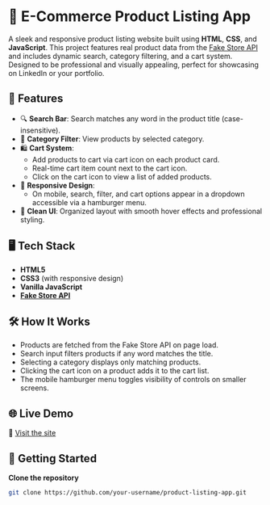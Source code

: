 # 🛒 E-Commerce Product Listing App

A sleek and responsive product listing website built using **HTML**, **CSS**, and **JavaScript**. This project features real product data from the [Fake Store API](https://fakestoreapi.com/) and includes dynamic search, category filtering, and a cart system. Designed to be professional and visually appealing, perfect for showcasing on LinkedIn or your portfolio.

## 🚀 Features

- 🔍 **Search Bar**: Search matches any word in the product title (case-insensitive).
- 📂 **Category Filter**: View products by selected category.
- 🛍️ **Cart System**:
  - Add products to cart via cart icon on each product card.
  - Real-time cart item count next to the cart icon.
  - Click on the cart icon to view a list of added products.
- 📱 **Responsive Design**:
  - On mobile, search, filter, and cart options appear in a dropdown accessible via a hamburger menu.
- 🎨 **Clean UI**: Organized layout with smooth hover effects and professional styling.

## 🖥️ Tech Stack

- **HTML5**
- **CSS3** (with responsive design)
- **Vanilla JavaScript**
- **[Fake Store API](https://fakestoreapi.com/)**

## 🛠️ How It Works

- Products are fetched from the Fake Store API on page load.
- Search input filters products if any word matches the title.
- Selecting a category displays only matching products.
- Clicking the cart icon on a product adds it to the cart list.
- The mobile hamburger menu toggles visibility of controls on smaller screens.

## 🌐 Live Demo

🔗 [Visit the site](https://fetch-cart.netlify.app/)

## 🤝 Getting Started

**Clone the repository**
   ```bash
   git clone https://github.com/your-username/product-listing-app.git
